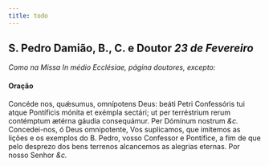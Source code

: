 ```yaml
---
title: todo
---
```

<h2 class="text-center">S. Pedro Damião, B., C. e Doutor <em>23 de Fevereiro</em></h2>

<em>Como na Missa In médio Ecclésiae, página doutores, excepto:</em>

<h4 class="text-center">Oração</h4>
<div class="container-fluid">
<div class="row">
<div class="dropcap text-justify">
Concéde nos, quǽsumus, omnípotens Deus: beáti Petri Confessóris tui atque Pontíficis mónita et exémpla sectári; ut per terréstrium rerum contémptum ætérna gáudia consequámur. Per Dóminum nostrum <em>&c.</em>
</div>
<div class="dropcap text-justify">
Concedei-nos, ó Deus omnipotente, Vos suplicamos, que imitemos as lições e os exemplos do B. Pedro, vosso Confessor e Pontífice, a fim de que pelo desprezo dos bens terrenos alcancemos as alegrias eternas. Por nosso Senhor <em>&c.</em>
</div>
</div>
</div>
